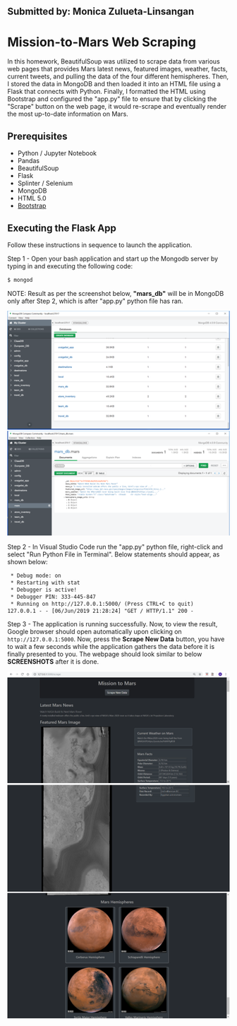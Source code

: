 ## Submitted by: Monica Zulueta-Linsangan

# Mission-to-Mars Web Scraping

In this homework, BeautifulSoup was utilized to scrape data from various web pages that provides Mars latest news, featured images, weather, facts, current tweets, and pulling the data of the four different hemispheres. Then, I stored the data in MongoDB and then loaded it into an HTML file using a Flask that connects with Python. Finally, I formatted the HTML using Bootstrap and configured the "app.py" file to ensure that by clicking the "Scrape" button on the web page, it would re-scrape and eventually render the most up-to-date information on Mars.

## Prerequisites

* Python / Jupyter Notebook
* Pandas
* BeautifulSoup
* Flask
* Splinter / Selenium
* MongoDB
* HTML 5.0
* [Bootstrap](https://getbootstrap.com/)

## Executing the Flask App

Follow these instructions in sequence to launch the application.

Step 1 - Open your bash application and start up the Mongodb server by typing in and executing the following code:
```bash
$ mongod
```
NOTE: Result as per the screenshot below, __"mars_db"__ will be in MongoDB only after Step 2, which is after "app.py" python file has ran.

![final_app_part4.png](Images/mars_db.PNG)
![final_app_part4.png](Images/mars_db_2.PNG)

Step 2 - In Visual Studio Code run the "app.py" python file, right-click and select "Run Python File in Terminal". Below statements should appear, as shown below:

```
 * Debug mode: on
 * Restarting with stat
 * Debugger is active!
 * Debugger PIN: 333-445-847
 * Running on http://127.0.0.1:5000/ (Press CTRL+C to quit)
127.0.0.1 - - [06/Jun/2019 21:28:24] "GET / HTTP/1.1" 200 -
```

Step 3 - The application is running successfully. Now, to view the result, Google browser should open automatically upon clicking on ```http://127.0.0.1:5000```. Now, press the __Scrape New Data__ button, you have to wait a few seconds while the application gathers the data before it is finally presented to you. The webpage should look similar to below __SCREENSHOTS__ after it is done.

![final_app_part1.png](Images/Img_1.PNG)
![final_app_part2.png](Images/Img_2.PNG)
![final_app_part3.png](Images/Img_3.PNG)


